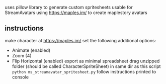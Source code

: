 uses pillow library to generate custom spritesheets usable for StreamAvatars using https://maples.im/ to create maplestory avatars

## instructions
make character at https://maples.im/
set the following additional options:
- Animate (enabled)
- Zoom (4)
- Flip Horizontal (enabled)
export as minimal spreadsheet
drag unzipped folder (should be called CharacterSpriteSheet) in same dir as this script
`python ms_streamavatar_spritesheet.py`
follow instructions printed to console
